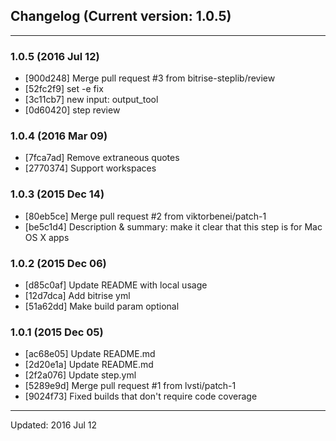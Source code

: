 ## Changelog (Current version: 1.0.5)

-----------------

### 1.0.5 (2016 Jul 12)

* [900d248] Merge pull request #3 from bitrise-steplib/review
* [52fc2f9] set -e fix
* [3c11cb7] new input: output_tool
* [0d60420] step review

### 1.0.4 (2016 Mar 09)

* [7fca7ad] Remove extraneous quotes
* [2770374] Support workspaces

### 1.0.3 (2015 Dec 14)

* [80eb5ce] Merge pull request #2 from viktorbenei/patch-1
* [be5c1d4] Description & summary: make it clear that this step is for Mac OS X apps

### 1.0.2 (2015 Dec 06)

* [d85c0af] Update README with local usage
* [12d7dca] Add bitrise yml
* [51a62dd] Make build param optional

### 1.0.1 (2015 Dec 05)

* [ac68e05] Update README.md
* [2d20e1a] Update README.md
* [2f2a076] Update step.yml
* [5289e9d] Merge pull request #1 from lvsti/patch-1
* [9024f73] Fixed builds that don't require code coverage

-----------------

Updated: 2016 Jul 12